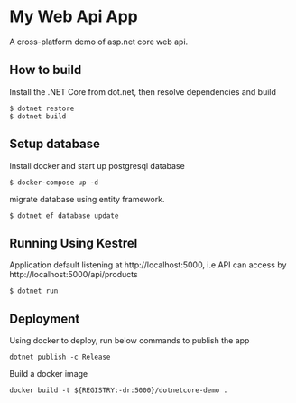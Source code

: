 # My Web Api App
A cross-platform demo of asp.net core web api.

## How to build
Install the .NET Core from dot.net, then resolve dependencies and build
``` shell
$ dotnet restore
$ dotnet build
```

## Setup database
Install docker and start up postgresql database
``` shell
$ docker-compose up -d
```
migrate database using entity framework.
``` shell
$ dotnet ef database update
```

## Running Using Kestrel
Application default listening at http://localhost:5000, i.e API can access by http://localhost:5000/api/products

``` shell
$ dotnet run
```
## Deployment
Using docker to deploy, run below commands to publish the app
``` shell
dotnet publish -c Release
```
Build a docker image
``` shell
docker build -t ${REGISTRY:-dr:5000}/dotnetcore-demo .
```
